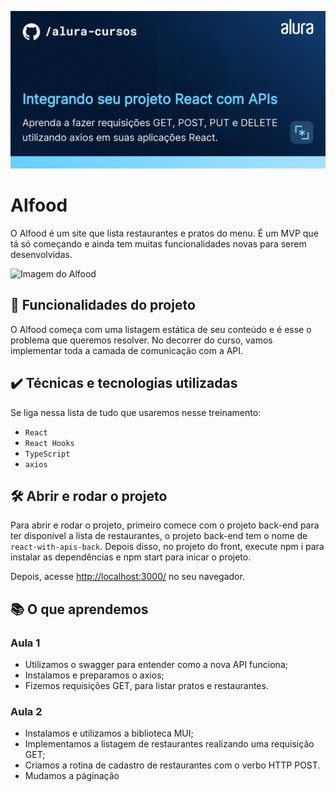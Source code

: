 ![Integrando seu projeto React com APIs](thumbnail.png)

# Alfood

O Alfood é um site que lista restaurantes e pratos do menu. 
É um MVP que tá só começando e ainda tem muitas funcionalidades novas para serem desenvolvidas.

<img src="screencapture.png" alt="Imagem do Alfood" width="50%">


## 🔨 Funcionalidades do projeto

O Alfood começa com uma listagem estática de seu conteúdo e é esse o problema que queremos resolver.
No decorrer do curso, vamos implementar toda a camada de comunicação com a API.

## ✔️ Técnicas e tecnologias utilizadas

Se liga nessa lista de tudo que usaremos nesse treinamento:

- `React`
- `React Hooks`
- `TypeScript`
- `axios`

## 🛠️ Abrir e rodar o projeto

Para abrir e rodar o projeto, primeiro comece com o projeto back-end para ter disponível a lista de restaurantes, o projeto back-end tem o nome de ``` react-with-apis-back ```.
Depois disso, no projeto do front, execute npm i para instalar as dependências e npm start para inicar o projeto.

Depois, acesse <a href="http://localhost:3000/">http://localhost:3000/</a> no seu navegador.

## 📚 O que aprendemos 

### Aula 1

* Utilizamos o swagger para entender como a nova API funciona;
* Instalamos e preparamos o axios;
* Fizemos requisições GET, para listar pratos e restaurantes.

### Aula 2

* Instalamos e utilizamos a biblioteca MUI;
* Implementamos a listagem de restaurantes realizando uma requisição GET;
* Criamos a rotina de cadastro de restaurantes com o verbo HTTP POST.
* Mudamos a páginação